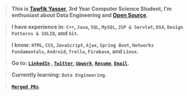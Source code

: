 > <strong>This is <strong><a href="https://www.linkedin.com/in/tawfikyasser">Tawfik Yasser</a></strong>, 3rd Year Computer Science Student, I’m enthusiast about <strong>Data Engineering</strong> and <strong><a href="https://github.com/pulls?q=is%3Apr+author%3ATawfikYasser+archived%3Afalse+is%3Aclosed+is%3Amerged">Open Source</a></strong>.</strong>

> <strong>I have experience in: `C++`, `Java`, `SQL`, `MySQL`, `JSP & Servlet`, `DSA`, `Design Patterns & SOLID`, and `Git`.</strong>

> <strong>I know: `HTML`, `CSS`, `JavaScript`, `Ajax`, `Spring Boot`, `Networks Fundamentals`, `Android`, `Trello`, `Firebase`, and `Linux`.</strong>

> <strong>Go to: [`LinkedIn`](https://www.linkedin.com/in/tawfikyasser/) , [`Twitter`](https://twitter.com/ty_osfm), [`Upwork`](https://www.upwork.com/o/profiles/users/~0153b17a33b0226c96/), [`Resume`](https://tawfikyasser.github.io/ty-resume/), [`Email`](mailto:tawfekyassertawfek@gmail.com).</strong>

> <strong>Currently learning: `Data Engineering`.</strong>

> <strong>[`Merged PRs`](https://github.com/pulls?q=is%3Apr+author%3ATawfikYasser+archived%3Afalse+is%3Aclosed+is%3Amerged)</strong>.
